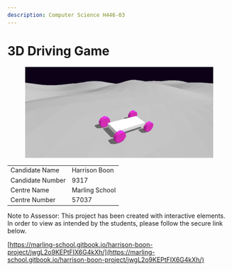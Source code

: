```yaml
---
description: Computer Science H446-03
---
```


# 3D Driving Game

<figure><img src=".gitbook/assets/image (1) (5).png" alt=""><figcaption></figcaption></figure>

|                  |                |
| ---------------- | -------------- |
| Candidate Name   | Harrison Boon  |
| Candidate Number | 9317           |
| Centre Name      | Marling School |
| Centre Number    | 57037          |

Note to Assessor: This project has been created with interactive elements. In order to view as intended by the students, please follow the secure link below.

[https://marling-school.gitbook.io/harrison-boon-project/jwgL2o9KEPtFIX6G4kXh/](https://marling-school.gitbook.io/harrison-boon-project/jwgL2o9KEPtFIX6G4kXh/)



